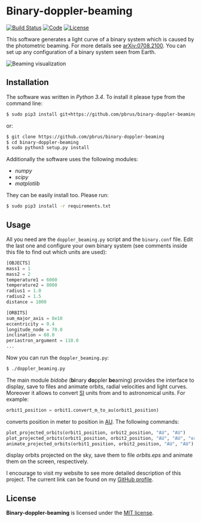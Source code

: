 # Binary-doppler-beaming
[![Build Status](https://travis-ci.org/pbrus/binary-doppler-beaming.svg?branch=master)](https://travis-ci.org/pbrus/binary-doppler-beaming) [![Code](https://img.shields.io/badge/code-Python-blue.svg "Python")](https://www.python.org/) [![License](https://img.shields.io/badge/license-MIT-yellow.svg "MIT license")](https://github.com/pbrus/binary-doppler-beaming/blob/master/LICENSE)

This software generates a light curve of a binary system which is caused by the photometric beaming. For more details see [arXiv:0708.2100](https://arxiv.org/pdf/0708.2100.pdf). You can set up any configuration of a binary system seen from Earth.

![Beaming visualization](http://www.astro.uni.wroc.pl/ludzie/brus/img/github/doppler.gif)

## Installation

The software was written in *Python 3.4*. To install it please type from the command line:
```bash
$ sudo pip3 install git+https://github.com/pbrus/binary-doppler-beaming
```
or:
```bash
$ git clone https://github.com/pbrus/binary-doppler-beaming
$ cd binary-doppler-beaming
$ sudo python3 setup.py install
```
Additionally the software uses the following modules:

 * *numpy*
 * *scipy*
 * *matplotlib*

They can be easily install too. Please run:
```bash
$ sudo pip3 install -r requirements.txt
```

## Usage

All you need are the `doppler_beaming.py` script and the `binary.conf` file. Edit the last one and configure your own binary system (see comments inside this file to find out which units are used):
```python
[OBJECTS]
mass1 = 1
mass2 = 2
temperature1 = 6000
temperature2 = 8000
radius1 = 1.0
radius2 = 1.5
distance = 1000

[ORBITS]
sum_major_axis = 8e10
eccentricity = 0.4
longitude_node = 70.0
inclination = 60.0
periastron_argument = 110.0
...
```
Now you can run the `doppler_beaming.py`:
```bash
$ ./doppler_beaming.py
```
The main module *bidobe* (**bi**nary **do**ppler **be**aming) provides the interface to display, save to files and animate orbits, radial velocities and light curves. Moreover it allows to convert [SI](https://en.wikipedia.org/wiki/International_System_of_Units) units from and to astronomical units. For example:
```python
orbit1_position = orbit1.convert_m_to_au(orbit1_position)
```
converts position in meter to position in [AU](https://en.wikipedia.org/wiki/Astronomical_unit). The following commands:
```python
plot_projected_orbits(orbit1_position, orbit2_position, "AU", "AU")
plot_projected_orbits(orbit1_position, orbit2_position, "AU", "AU", "orbits.eps")
animate_projected_orbits(orbit1_position, orbit2_position, "AU", "AU")
```
display orbits projected on the sky, save them to file *orbits.eps* and animate them on the screen, respectively.

I encourage to visit my website to see more detailed description of this project. The current link can be found on my [GitHub profile](https://github.com/pbrus).

## License

**Binary-doppler-beaming** is licensed under the [MIT license](http://opensource.org/licenses/MIT).
